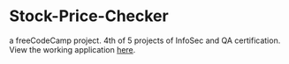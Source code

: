 # Stock-Price-Checker

a freeCodeCamp project. 4th of 5 projects of InfoSec and QA certification.</br>
View the working application [here](https://lemon-mule.glitch.me/).</br>
